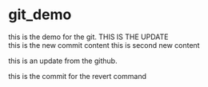 # git_demo
this is the demo for the git.
THIS IS THE UPDATE   
this is the new commit content 
this is second new content      

this is an update from the github.

this is the commit for the revert command 
